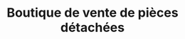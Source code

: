 ---
title: "Boutique de vente de pièces détachées"
url: /macenta/boutique-de-vente-de-pieces-detachees/
shop: Autoteile
---